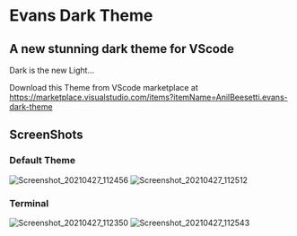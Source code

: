 # Evans Dark Theme

## A new stunning dark theme for VScode

Dark is the new Light...

Download this Theme from VScode marketplace at https://marketplace.visualstudio.com/items?itemName=AnilBeesetti.evans-dark-theme

## ScreenShots

### Default Theme

![Screenshot_20210427_112456](https://user-images.githubusercontent.com/66936649/116194628-b7ed4500-a74e-11eb-9d6d-98859c65861f.png)
![Screenshot_20210427_112512](https://user-images.githubusercontent.com/66936649/116194638-bb80cc00-a74e-11eb-85c5-5dad3f6d7b7a.png)

### Terminal

![Screenshot_20210427_112350](https://user-images.githubusercontent.com/66936649/116194298-49a88280-a74e-11eb-90d2-fd4e5953e90e.png)
![Screenshot_20210427_112543](https://user-images.githubusercontent.com/66936649/116194643-bd4a8f80-a74e-11eb-8f66-2d87b985bfca.png)
